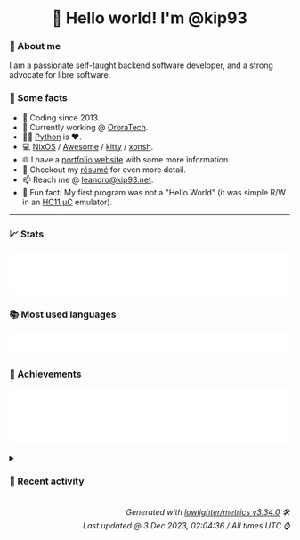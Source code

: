 <!-- README template, populated using this action:
     https://github.com/kip93/kip93/blob/main/.github/workflows/readme.yml. -->

<h1 align="center">👋 Hello world! I'm @kip93</h1> <!-- LOGIN => username -->

### 👤 About me

I am a passionate self-taught backend software developer, and a strong advocate for libre software.


### 💬 Some facts

* 📅 Coding since 2013.
* 💼 Currently working @ [OroraTech](https://ororatech.com/).
* 👨‍💻 [Python](https://github.com/search?q=user%3Akip93&l=python) is ❤️. <!-- LOGIN => username -->
* 💻 [NixOS](https://github.com/NixOS/) /
     [Awesome](https://github.com/awesomeWM/) /
     [kitty](https://github.com/kovidgoyal/kitty/) /
     [xonsh](https://github.com/xonsh/).
* 🌐 I have a [portfolio website](https://kip93.net/) with some more information.
* 📝 Checkout my [résumé](https://kip93.net/resume/) for even more detail.
* 📫 Reach me @ [leandro@kip93.net](mailto:leandro@kip93.net).
* 🎲 Fun fact: My first program was not a "Hello World" (it was simple R/W in an [HC11 µC](https://en.wikipedia.org/wiki/68HC11) emulator).


-----------------------------------------------------------------------------------------------------------------------


### 📈 Stats

![](./stats.svg)


### 📚 Most used languages <!-- by percentage, in decreasing order -->

![](./languages.svg)


### 🏅 Achievements

![](./achievements.svg)


<details> <!-- Last activity -->
<!-- Almost verbatim copy of https://github.com/lowlighter/metrics/blob/latest/source/templates/markdown/partials/activity.ejs, but restructured to be foldable. -->
<summary><h3>📰 Recent activity</h3></summary>

* ➡️ Pushed 4 commits in [kip93/nixplusplus](https://github.com/kip93/nixplusplus) on branch `main`
  * [#f753cc8](https://github.com/kip93/nixplusplus/commit/f753cc8) Fix fail2ban
  * [#5fd3478](https://github.com/kip93/nixplusplus/commit/5fd3478) Remove enigmatic TODO
  * [#b1c1be3](https://github.com/kip93/nixplusplus/commit/b1c1be3) Update substituters
  * [#77b72a7](https://github.com/kip93/nixplusplus/commit/77b72a7) Update hydra
  * *On 2 Dec 2023, 18:01:51*
  * *On 2 Dec 2023, 11:29:49*
* ➡️ Pushed 2 commits in [kip93/nixplusplus](https://github.com/kip93/nixplusplus) on branch `main`
  * [#3bc8ef9](https://github.com/kip93/nixplusplus/commit/3bc8ef9) Update to nixpkgs 23.11
  * [#cc530e8](https://github.com/kip93/nixplusplus/commit/cc530e8) put nixTest inside of pkgs.testers
  * *On 2 Dec 2023, 00:01:54*
* #️⃣ Opened [#9501 Locking error on 2.19 with path:.](https://github.com/NixOS/nix/issues/9501) in [NixOS/nix](https://github.com/NixOS/nix)
  * *On 30 Nov 2023, 20:28:49*
</details>


<h6 align="right"><em>
    Generated with <a href="https://github.com/lowlighter/metrics/tree/latest/">lowlighter/metrics v3.34.0</a> 🛠️<br> <!-- VERSION => MAJOR.minor.patch -->
    Last updated @ 3 Dec 2023, 02:04:36 / All times UTC ⌚ <!-- meta.generated => DD/MM/YYYY, hh:mm -->
</em></h6>
